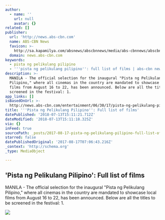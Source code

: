 ```yaml
---
author:
  - name: ''
    url: null
    avatar: {}
related: []
publisher:
  url: 'http://news.abs-cbn.com'
  name: ABS-CBN News
  favicon: >-
    http://sa.kapamilya.com/absnews/abscbnnews/media/abs-cbnnews/abscbnmaster/newsfavicon.png
  domain: news.abs-cbn.com
keywords:
  - pista ng pelikulang pilipino
  - '''pista ng pelikulang pilipino'': full list of films | abs-cbn news'
description: >-
  MANILA - The official selection for the inaugural "Pista ng Pelikulang
  Pilipino," where all cinemas in the country are mandated to showcase local
  films from August 16 to 22, has been announced. Below are all the titles to be
  screened in the festival: 1.
app_links: []
isBasedOnUrl: >-
  http://news.abs-cbn.com/entertainment/06/30/17/pista-ng-pelikulang-pilipino-full-list-of-films
title: '''Pista ng Pelikulang Pilipino'': Full list of films'
datePublished: '2018-07-13T15:11:21.712Z'
dateModified: '2018-07-13T15:11:18.325Z'
via: {}
inFeed: true
sourcePath: _posts/2017-08-17-pista-ng-pelikulang-pilipino-full-list-of-films.md
starred: false
datePublishedOriginal: '2017-08-17T07:06:43.216Z'
_context: 'http://schema.org'
_type: MediaObject

---
```

<article style=""><h1>'Pista ng Pelikulang Pilipino': Full list of films</h1><p>MANILA - The official selection for the inaugural "Pista ng Pelikulang Pilipino," where all cinemas in the country are mandated to showcase local films from August 16 to 22, has been announced. Below are all the titles to be screened in the festival: 1.</p><img src="http://sa.kapamilya.com/absnews/abscbnnews/media/2017/entertainment/06/30/cine3.jpg" /></article>